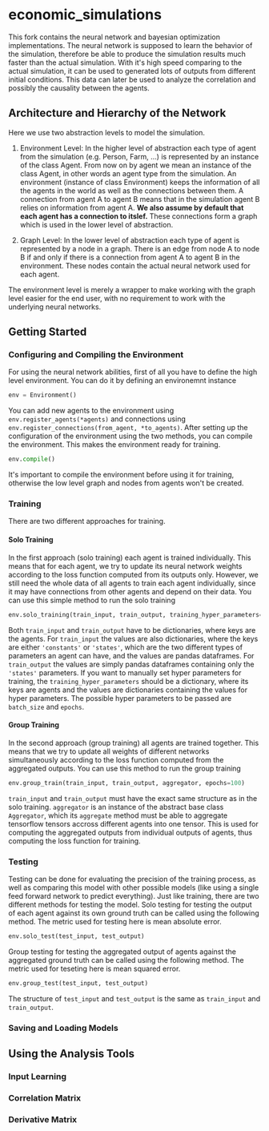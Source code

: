 # economic_simulations
This fork contains the neural network and bayesian optimization implementations. The neural network is supposed to learn the behavior of the simulation, therefore be able to produce the simulation results much faster than the actual simulation. With it's high speed comparing to the actual simulation, it can be used to generated lots of outputs from different initial conditions. This data can later be used to analyze the correlation and possibly the causality between the agents. 

## Architecture and Hierarchy of the Network
Here we use two abstraction levels to model the simulation.
1. Environment Level: In the higher level of abstraction each type of agent from the simulation (e.g. Person, Farm, ...) is represented by an instance of the class Agent. From now on by agent we mean an instance of the class Agent, in other words an agent type from the simulation. An environment (instance of class Environment) keeps the information of all the agents in the world as well as the connections between them. A connection from agent A to agent B means that in the simulation agent B relies on information from agent A. **We also assume by default that each agent has a connection to itslef.** These connections form a graph which is used in the lower level of abstraction.

2. Graph Level: In the lower level of abstraction each type of agent is represented by a node in a graph. There is an edge from node A to node B if and only if there is a connection from agent A to agent B in the environment. These nodes contain the actual neural network used for each agent. 

The environment level is merely a wrapper to make working with the graph level easier for the end user, with no requirement to work with the underlying neural networks.

## Getting Started
### Configuring and Compiling the Environment
For using the neural network abilities, first of all you have to define the high level environment. You can do it by defining an environemnt instance 

```python
env = Environment()
```
You can add new agents to the environment using `env.register_agents(*agents)` and connections using `env.register_connections(from_agent, *to_agents)`.
After setting up the configuration of the environment using the two methods, you can compile the environment. This makes the environment ready for training.
```python
env.compile()
```
It's important to compile the environment before using it for training, otherwise the low level graph and nodes from agents won't be created.

### Training
There are two different approaches for training. 
#### Solo Training
In the first approach (solo training) each agent is trained individually. This means that for each agent, we try to update its neural network weights according to the loss function computed from its outputs only. However, we still need the whole data of all agents to train each agent individually, since it may have connections from other agents and depend on their data.
You can use this simple method to run the solo training
```python
env.solo_training(train_input, train_output, training_hyper_parameters=None)
```
Both `train_input` and `train_output` have to be dictionaries, where keys are the agents. For `train_input` the values are also dictionaries, where the keys are either `'constants'` or `'states'`, which are the two different types of parameters an agent can have, and the values are pandas dataframes. For `train_output` the values are simply pandas dataframes containing only the `'states'` parameters. If you want to manually set hyper parameters for training, the `training_hyper_parameters` should be a dictionary, where its keys are agents and the values are dictionaries containing the values for hyper parameters. The possible hyper parameters to be passed are `batch_size` and `epochs`.

#### Group Training
In the second approach (group training) all agents are trained together. This means that we try to update all weights of different networks simultaneously according to the loss function computed from the aggregated outputs.
You can use this method to run the group training
```python
env.group_train(train_input, train_output, aggregator, epochs=100)
```
`train_input` and `train_output` must have the exact same structure as in the solo training. `aggregator` is an instance of the abstract base class `Aggregator`, which its `aggregate` method must be able to aggregate tensorflow tensors accross different agents into one tensor. This is used for computing the aggregated outputs from individual outputs of agents, thus computing the loss function for training.

### Testing
Testing can be done for evaluating the precision of the training process, as well as comparing this model with other possible models (like using a single feed forward network to predict everything). Just like training, there are two different methods for testing the model.
Solo testing for testing the output of each agent against its own ground truth can be called using the following method. The metric used for testing here is mean absolute error.
```python
env.solo_test(test_input, test_output)
```
Group testing for testing the aggregated output of agents against the aggregated ground truth can be called using the following method. The metric used for teseting here is mean squared error.
```python
env.group_test(test_input, test_output)
```
The structure of `test_input` and `test_output` is the same as `train_input` and `train_output`.

### Saving and Loading Models

## Using the Analysis Tools
### Input Learning
### Correlation Matrix
### Derivative Matrix
